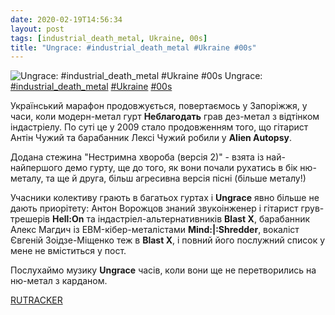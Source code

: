 ```yaml
---
date: 2020-02-19T14:56:34
layout: post
tags: [industrial_death_metal, Ukraine, 00s]
title: "Ungrace: #industrial_death_metal #Ukraine #00s"
---
```

![Ungrace: #industrial_death_metal #Ukraine #00s](https://res.cloudinary.com/vast-space-unexplored/image/upload/q_auto,dpr_auto,w_auto/photos/photo_897_19-02-2020_14-56-34.jpg)
Ungrace: [#industrial_death_metal](/tags/#industrial_death_metal) [#Ukraine](/tags/#Ukraine) [#00s](/tags/#00s)

Український марафон продовжується, повертаємось у Запоріжжя, у часи, коли модерн-метал гурт **Неблагодать** грав дез-метал з відтінком індастріелу. По суті це у 2009 стало продовженням того, що гітарист Антін Чужий та барабанник Лексі Чужий робили у **Alien Autopsy**. 

Додана стежина &quot;Нестримна хвороба (версія 2)&quot; - взята із най-найпершого демо гурту, ще до того, як вони почали рухатись в бік ню-металу, та ще й друга, більш агресивна версія пісні (більше металу!)

Учасники колективу грають в багатьох гуртах і **Ungrace** явно більше не дають приорітету: Антон Ворожцов знаний звукоінженер і гітарист грув-трешерів **Hell:On** та індастріел-альтернативників **Blast X**, барабанник Алекс Магдич із EBM-кібер-металістами **Mind:|:Shredder**, вокаліст Євгеній Зоідзе-Міщенко теж в **Blast X**, і повний його послужний список у мене не вміститься у пост.

Послухаймо музику **Ungrace** часів, коли вони ще не перетворились на ню-метал з карданом.

[RUTRACKER](https://rutracker.org/forum/viewtopic.php?t=4388502)